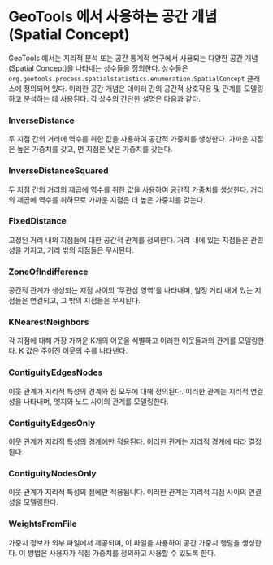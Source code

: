 # GeoTools 에서 사용하는 공간 개념 (Spatial Concept)

GeoTools 에서는 지리적 분석 또는 공간 통계적 연구에서 사용되는 다양한 공간 개념(Spatial Concept)을 나타내는 상수들을 정의한다.
상수들은 ``org.geotools.process.spatialstatistics.enumeration.SpatialConcept`` 클래스에 정의되어 있다.
이러한 공간 개념은 데이터 간의 공간적 상호작용 및 관계를 모델링하고 분석하는 데 사용된다. 각 상수의 간단한 설명은 다음과 같다.

### InverseDistance

두 지점 간의 거리에 역수를 취한 값을 사용하여 공간적 가중치를 생성한다. 가까운 지점은 높은 가중치를 갖고, 먼 지점은 낮은 가중치를 갖는다.

### InverseDistanceSquared

두 지점 간의 거리의 제곱에 역수를 취한 값을 사용하여 공간적 가중치를 생성한다. 거리의 제곱에 역수를 취하므로 가까운 지점은 더 높은 가중치를 갖는다.

### FixedDistance

고정된 거리 내의 지점들에 대한 공간적 관계를 정의한다. 거리 내에 있는 지점들은 관련성을 가지고, 거리 밖의 지점들은 무시된다.

### ZoneOfIndifference

공간적 관계가 생성되는 지점 사이의 '무관심 영역'을 나타내며, 일정 거리 내에 있는 지점들은 연결되고, 그 밖의 지점들은 무시된다.

### KNearestNeighbors

각 지점에 대해 가장 가까운 K개의 이웃을 식별하고 이러한 이웃들과의 관계를 모델링한다. K 값은 주어진 이웃의 수를 나타낸다.

### ContiguityEdgesNodes

이웃 관계가 지리적 특성의 경계와 점 모두에 대해 정의된다. 이러한 관계는 지리적 연결성을 나타내며, 엣지와 노드 사이의 관계를 모델링한다.

### ContiguityEdgesOnly

이웃 관계가 지리적 특성의 경계에만 적용된다. 이러한 관계는 지리적 경계에 따라 결정된다.

### ContiguityNodesOnly

이웃 관계가 지리적 특성의 점에만 적용됩니다. 이러한 관계는 지리적 지점 사이의 연결성을 모델링한다.

### WeightsFromFile

가중치 정보가 외부 파일에서 제공되며, 이 파일을 사용하여 공간 가중치 행렬을 생성한다. 이 방법은 사용자가 직접 가중치를 정의하고 사용할 수 있도록 한다.